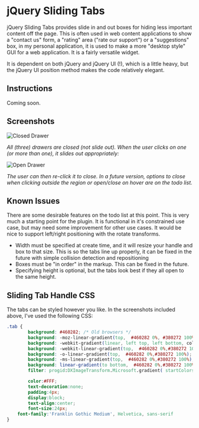 # jQuery Sliding Tabs

jQuery Sliding Tabs provides slide in and out boxes for hiding less important content off the page. This is often used in web content applications to show a "contact us" form, a "rating" area ("rate our support") or a "suggestions" box, in my personal application, it is used to make a more "desktop style" GUI for a web application. It is a fairly versatile widget.

It is dependent on both jQuery and jQuery UI (!), which is a little heavy, but the jQuery UI position method makes the code relatively elegant.

## Instructions

Coming soon. 

## Screenshots

![Closed Drawer](http://i.imgur.com/Lx8deUN.png)

*All (three) drawers are closed (not slide out). When the user clicks on one (or more than one), it slides out appropriately:*



![Open Drawer](http://i.imgur.com/FmSGWv2.png)

*The user can then re-click it to close. In a future version, options to close when clicking outside the region or open/close on hover are on the todo list.*



## Known Issues

There are some desirable features on the todo list at this point. This is very much a starting point for the plugin. It is functional in it's constrained use case, but may need some improvement for other use cases. It would be nice to support left/right positioning with the rotate transforms. 

* Width must be specified at create time, and it will resize your handle and box to that size. This is so the tabs line up properly, it can be fixed in the future with simple collision detection and repositioning
* Boxes must be "in order" in the markup. This can be fixed in the future.
* Specifying height is optional, but the tabs look best if they all open to the same height.


## Sliding Tab Handle CSS

The tabs can be styled however you like. In the screenshots included above, I've used the following CSS:

```css
.tab {  
        background: #460282; /* Old browsers */
        background: -moz-linear-gradient(top,  #460282 0%, #380272 100%); /* FF3.6+ */
        background: -webkit-gradient(linear, left top, left bottom, color-stop(0%,#460282), color-stop(100%,#380272)); /* Chrome,Safari4+ */
        background: -webkit-linear-gradient(top,  #460282 0%,#380272 100%); /* Chrome10+,Safari5.1+ */
        background: -o-linear-gradient(top,  #460282 0%,#380272 100%); /* Opera 11.10+ */
        background: -ms-linear-gradient(top,  #460282 0%,#380272 100%); /* IE10+ */
        background: linear-gradient(to bottom,  #460282 0%,#380272 100%); /* W3C */
        filter: progid:DXImageTransform.Microsoft.gradient( startColorstr='#460282', endColorstr='#380272',GradientType=0 ); /* IE6-9 */

        color:#FFF;
        text-decoration:none;
        padding:4px;
        display:block;
        text-align:center;
        font-size:24px;
	font-family:'Franklin Gothic Medium', Helvetica, sans-serif
}
```
